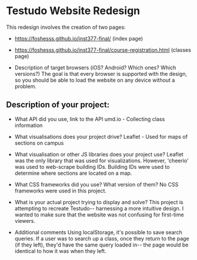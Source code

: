 # Testudo Website Redesign
This redesign involves the creation of two pages:
- https://foshesss.github.io/inst377-final/ (index page)
- https://foshesss.github.io/inst377-final/course-registration.html (classes page)

- Description of target browsers (iOS? Android? Which ones? Which versions?)
The goal is that every browser is supported with the design, so you should be able to load
the website on any device without a problem.

## Description of your project:
- What API did you use, link to the API
umd.io - Collecting class information

- What visualisations does your project drive?
Leaflet - Used for maps of sections on campus

- What visualisation or other JS libraries does your project use?
Leaflet was the only library that was used for visualizations. However, 'cheerio' was used to web-scrape building IDs. Building IDs were used to determine where sections are located on a map.

- What CSS frameworks did you use? What version of them?
No CSS frameworks were used in this project.

- What is your actual project trying to display and solve?
This project is attempting to recreate Testudo-- harnessing a more intuitive design. I wanted to make sure that the website was not confusing for first-time viewers.

- Additional comments
Using localStorage, it's possible to save search queries. If a user was to search up a class, once they return to the page (if they left), they'd have the same query loaded in-- the page would be identical to how it was when they left.